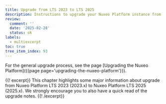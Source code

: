 ```yaml
---
title: Upgrade from LTS 2023 to LTS 2025
description: Instructions to upgrade your Nuxeo Platform instance from LTS 2023 version to LTS 2025.
review:
  comment: ''
  date: '2025-02-28'
  status: ok
labels:
  - multiexcerpt
toc: true
tree_item_index: 93
---
```

For the general upgrade process, see the page [Upgrading the Nuxeo Platform]({{page page='upgrading-the-nuxeo-platform'}}).

{{! excerpt}}
This chapter highlights some major information about upgrade from Nuxeo Platform LTS 2023 (2023.x) to Nuxeo Platform LTS 2025 (2025.x). We strongly encourage you to also have a quick read of the upgrade notes.
{{! /excerpt}}
